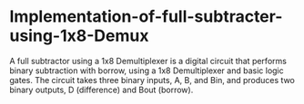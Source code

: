 # Implementation-of-full-subtracter-using-1x8-Demux
A full subtractor using a 1x8 Demultiplexer is a digital circuit that performs binary subtraction with borrow, using a 1x8 Demultiplexer and basic logic gates. The circuit takes three binary inputs, A, B, and Bin, and produces two binary outputs, D (difference) and Bout (borrow).

